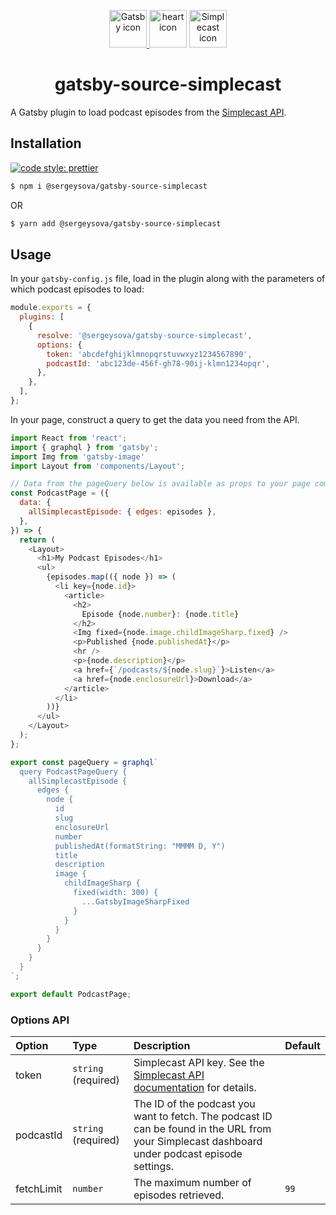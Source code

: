 <p align="center">
  <a href="https://www.gatsbyjs.org">
    <img alt="Gatsby icon" src="https://www.gatsbyjs.org/monogram.svg" height="60" />
  </a>
  <img aria-hidden="true" src="https://res.cloudinary.com/chancedigital/image/upload/c_scale,h_150/v1559751463/hrt.png" alt="heart icon" height="60">
  <a href="https://www.gatsbyjs.org">
    <img alt="Simplecast icon" src="https://svgshare.com/i/Exk.svg" width="60" height="60" />
  </a>
</p>

<h1 align="center">
  gatsby-source-simplecast
</h1>

A Gatsby plugin to load podcast episodes from the [Simplecast API](https://help.simplecast.com/en/articles/2724796-simplecast-2-0-api).

## Installation

[![code style: prettier](https://img.shields.io/badge/code_style-prettier-ff69b4.svg)](http://prettier.io)

```bash
$ npm i @sergeysova/gatsby-source-simplecast
```

OR

```bash
$ yarn add @sergeysova/gatsby-source-simplecast
```

## Usage

In your `gatsby-config.js` file, load in the plugin along with the parameters of which podcast episodes to load:

```javascript
module.exports = {
  plugins: [
    {
      resolve: '@sergeysova/gatsby-source-simplecast',
      options: {
        token: 'abcdefghijklmnopqrstuvwxyz1234567890',
        podcastId: 'abc123de-456f-gh78-90ij-klmn1234opqr',
      },
    },
  ],
};
```

In your page, construct a query to get the data you need from the API.

```js
import React from 'react';
import { graphql } from 'gatsby';
import Img from 'gatsby-image'
import Layout from 'components/Layout';

// Data from the pageQuery below is available as props to your page component!
const PodcastPage = ({
  data: {
    allSimplecastEpisode: { edges: episodes },
  },
}) => {
  return (
    <Layout>
      <h1>My Podcast Episodes</h1>
      <ul>
        {episodes.map(({ node }) => (
          <li key={node.id}>
            <article>
              <h2>
                Episode {node.number}: {node.title}
              </h2>
              <Img fixed={node.image.childImageSharp.fixed} />
              <p>Published {node.publishedAt}</p>
              <hr />
              <p>{node.description}</p>
              <a href={`/podcasts/${node.slug}`}>Listen</a>
              <a href={node.enclosureUrl}>Download</a>
            </article>
          </li>
        ))}
      </ul>
    </Layout>
  );
};

export const pageQuery = graphql`
  query PodcastPageQuery {
    allSimplecastEpisode {
      edges {
        node {
          id
          slug
          enclosureUrl
          number
          publishedAt(formatString: "MMMM D, Y")
          title
          description
          image {
            childImageSharp {
              fixed(width: 300) {
                ...GatsbyImageSharpFixed
              }
            }
          }
        }
      }
    }
  }
`;

export default PodcastPage;
```

### Options API

| Option     | Type                | Description                                                                                                                                    | Default |
| :--------- | :------------------ | :--------------------------------------------------------------------------------------------------------------------------------------------- | :------ |
| token      | `string` (required) | Simplecast API key. See the [Simplecast API documentation](https://help.simplecast.com/en/articles/2724796-simplecast-2-0-api) for details.    |         |
| podcastId  | `string` (required) | The ID of the podcast you want to fetch. The podcast ID can be found in the URL from your Simplecast dashboard under podcast episode settings. |         |
| fetchLimit | `number`            | The maximum number of episodes retrieved.                                                                                                      | `99`    |
